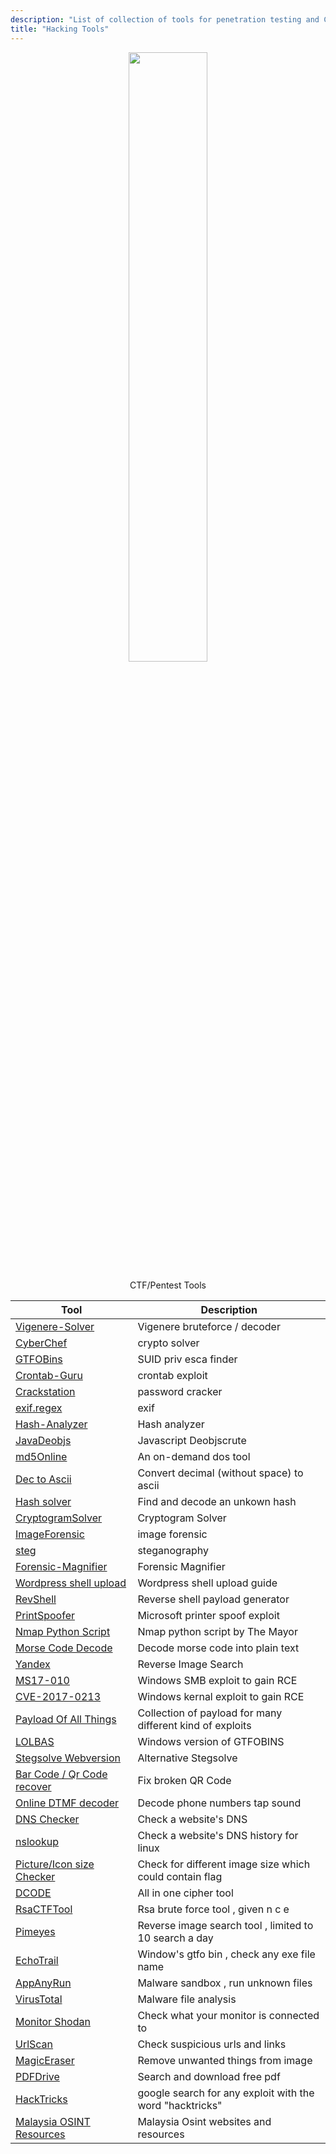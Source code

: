 ```yaml
---
description: "List of collection of tools for penetration testing and CTF"
title: "Hacking Tools"
---
```

<p><center>
<img src="https://user-images.githubusercontent.com/78603128/141178171-c777f226-0981-4700-9bf4-4cde819b10ce.png" width="50%" >
</center>
</p>



<p>
  <center>
CTF/Pentest Tools
  </center>
</p>


Tool | Description
-----|------------
[Vigenere-Solver](https://www.guballa.de/vigenere-solver) | Vigenere bruteforce / decoder
[CyberChef](https://gchq.github.io/) | crypto solver
[GTFOBins](https://gtfobins.github.io/) | SUID priv esca finder
[Crontab-Guru]([https://crontab.guru/every-2-minutes](https://crontab.guru/#*/5_6-10_1_*_*)) | crontab exploit
[Crackstation](https://crackstation.net/) | password cracker
[exif.regex](http://exif.regex.info/exif.cgi) | exif
[Hash-Analyzer](https://www.tunnelsup.com/hash-analyzer/) | Hash analyzer
[JavaDeobjs](https://lelinhtinh.github.io/de4js/) | Javascript Deobjscrute
[md5Online](https://www.md5online.org/md5-decrypt.html) | An on-demand dos tool
[Dec to Ascii](https://onlineasciitools.com/convert-decimal-to-ascii) | Convert decimal (without space) to ascii
[Hash solver](https://md5hashing.net) | Find and decode an unkown hash
[CryptogramSolver](https://quipquip.com) | Cryptogram Solver
[ImageForensic](http://www.imageforensic.org/) | image forensic
[steg](http://stylesuxx.github.io/steganography/) | steganography
[Forensic-Magnifier](https://29a.ch/photo-forensics/#forensic-magnifier) | Forensic Magnifier
[Wordpress shell upload](https://www.hacknos.com/wordpress-shell-upload/) | Wordpress shell upload guide
[RevShell](https://www.revshells.com/) | Reverse shell payload generator
[PrintSpoofer](https://github.com/dievus/printspoofer) | Microsoft printer spoof exploit
[Nmap Python Script](https://github.com/dievus/threader3000) | Nmap python script by The Mayor
[Morse Code Decode](https://morsecode.world/international/decoder/audio-decoder-adaptive.html) | Decode morse code into plain text
[Yandex](https://yandex.com/images/) | Reverse Image Search
[MS17-010](https://github.com/worawit/MS17-010) | Windows SMB exploit to gain RCE
[CVE-2017-0213](https://github.com/SecWiki/windows-kernel-exploits/tree/master/CVE-2017-0213) | Windows kernal exploit to gain RCE
[Payload Of All Things](https://github.com/swisskyrepo/PayloadsAllTheThings) | Collection of payload for many different kind of exploits
[LOLBAS](https://lolbas-project.github.io/) | Windows version of GTFOBINS
[Stegsolve Webversion](https://aperisolve.fr/) | Alternative Stegsolve
[Bar Code / Qr Code recover](https://merricx.github.io/qrazybox/) | Fix broken QR Code
[Online DTMF decoder](https://dtmf-decoder.ml/) | Decode phone numbers tap sound
[DNS Checker](https://dnschecker.org/all-dns-records-of-domain.php) | Check a website's DNS
[nslookup](https://www.geeksforgeeks.org/nslookup-command-in-linux-with-examples) | Check a website's DNS history for linux
[Picture/Icon size Checker](https://redketchup.io/icon-editor) | Check for different image size which could contain flag
[DCODE](https://www.dcode.fr/tools-list) | All in one cipher tool
[RsaCTFTool](https://github.com/RsaCtfTool/RsaCtfTool) | Rsa brute force tool , given n c e
[Pimeyes](https://pimeyes.com/en) | Reverse image search tool , limited to 10 search a day
[EchoTrail](https://www.echotrail.io/) | Window's gtfo bin , check any exe file name
[AppAnyRun](https://app.any.run/) | Malware sandbox , run unknown files
[VirusTotal](https://www.virustotal.com/gui/home/upload) | Malware file analysis
[Monitor Shodan](https://monitor.shodan.io/) | Check what your monitor is connected to
[UrlScan](urlscan.io) | Check suspicious urls and links
[MagicEraser](https://www.magiceraser.io/) | Remove unwanted things from image
[PDFDrive](https://www.pdfdrive.com/) | Search and download free pdf
[HackTricks](https://book.hacktricks.xyz/welcome/readme) | google search for any exploit with the word "hacktricks"
[Malaysia OSINT Resources](https://start.me/p/KMqwBB/osint-in-malaysia-resources) | Malaysia Osint websites and resources

